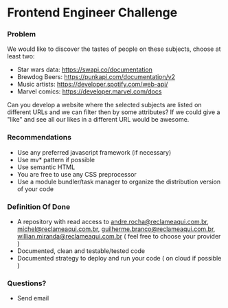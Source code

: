 # Frontend Engineer Challenge #


### Problem ###

We would like to discover the tastes of people on these subjects, choose at least two:

  - Star wars data: https://swapi.co/documentation
  - Brewdog Beers: https://punkapi.com/documentation/v2
  - Music artists: https://developer.spotify.com/web-api/
  - Marvel comics: https://developer.marvel.com/docs

Can you develop a website where the selected subjects are listed on different URLs and we can filter then by some attributes? If we could give a "like" and see all our likes in a different URL would be awesome.

### Recommendations ###
  - Use any preferred javascript framework (if necessary)
  - Use mv* pattern if possible
  - Use semantic HTML
  - You are free to use any CSS preprocessor
  - Use a module bundler/task manager to organize the distribution version of your code

### Definition Of Done ###
  - A repository with read access to andre.rocha@reclameaqui.com.br, michel@reclameaqui.com.br, guilherme.branco@reclameaqui.com.br,  willian.miranda@reclameaqui.com.br ( feel free to choose your provider )
  - Documented, clean and testable/tested code
  - Documented strategy to deploy and run your code ( on cloud if possible )

### Questions? ###
 - Send email